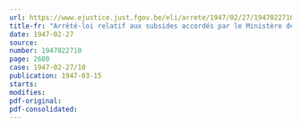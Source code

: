 ```yaml
---
url: https://www.ejustice.just.fgov.be/eli/arrete/1947/02/27/1947022710/justel
title-fr: "Arrêté-loi relatif aux subsides accordés par le Ministère de la reconstruction en matière d'arasement d'habitations sinistrées"
date: 1947-02-27
source:
number: 1947022710
page: 2680
case: 1947-02-27/10
publication: 1947-03-15
starts:
modifies:
pdf-original:
pdf-consolidated:
---
```


